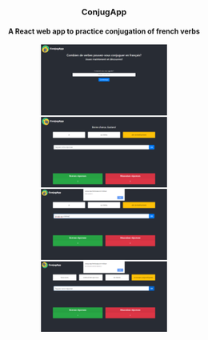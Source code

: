 <h3 align="center">ConjugApp</h3>

<h4 align="center">A React web app to practice conjugation of french verbs</h4>

<p align="center">
    <img src="./promo/screen01.png" height="50%" width="50%" alt="App screenshot">
    <img src="./promo/screen02.png" height="50%" width="50%" alt="App screenshot">
    <img src="./promo/screen03.png" height="50%" width="50%" alt="App screenshot">
    <img src="./promo/screen04.png" height="50%" width="50%" alt="App screenshot">
</p>